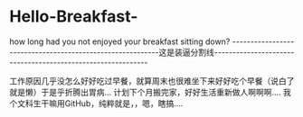 # Hello-Breakfast-
how long had you not enjoyed your breakfast sitting down?
----------------------------------------------------------这是装逼分割线------------------------------------------------------------

工作原因几乎没怎么好好吃过早餐，就算周末也很难坐下来好好吃个早餐（说白了就是懒）于是乎折腾出胃病...
计划下个月搬完家，好好生活重新做人啊啊啊....
我个文科生干嘛用GitHub，纯粹就是，，嗯，瞎搞....
